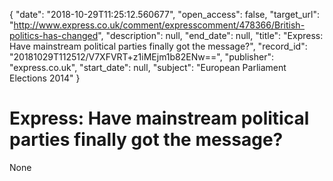 {
  "date": "2018-10-29T11:25:12.560677", 
  "open_access": false, 
  "target_url": "http://www.express.co.uk/comment/expresscomment/478366/British-politics-has-changed", 
  "description": null, 
  "end_date": null, 
  "title": "Express: Have mainstream political parties finally got the message?", 
  "record_id": "20181029T112512/V7XFVRT+z1iMEjm1b82ENw==", 
  "publisher": "express.co.uk", 
  "start_date": null, 
  "subject": "European Parliament Elections 2014"
}

# Express: Have mainstream political parties finally got the message?

None